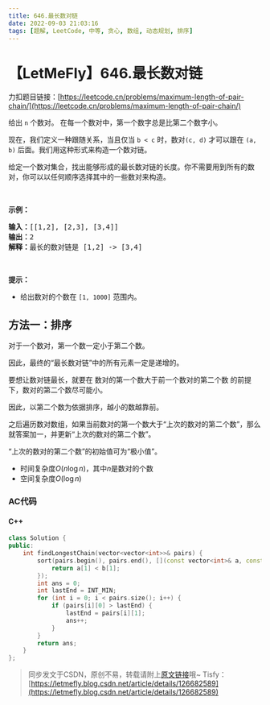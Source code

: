 ```yaml
---
title: 646.最长数对链
date: 2022-09-03 21:03:16
tags: [题解, LeetCode, 中等, 贪心, 数组, 动态规划, 排序]
---
```


# 【LetMeFly】646.最长数对链

力扣题目链接：[https://leetcode.cn/problems/maximum-length-of-pair-chain/](https://leetcode.cn/problems/maximum-length-of-pair-chain/)

<p>给出 <code>n</code> 个数对。 在每一个数对中，第一个数字总是比第二个数字小。</p>

<p>现在，我们定义一种跟随关系，当且仅当 <code>b < c</code> 时，数对<code>(c, d)</code> 才可以跟在 <code>(a, b)</code> 后面。我们用这种形式来构造一个数对链。</p>

<p>给定一个数对集合，找出能够形成的最长数对链的长度。你不需要用到所有的数对，你可以以任何顺序选择其中的一些数对来构造。</p>

<p> </p>

<p><strong>示例：</strong></p>

<pre>
<strong>输入：</strong>[[1,2], [2,3], [3,4]]
<strong>输出：</strong>2
<strong>解释：</strong>最长的数对链是 [1,2] -> [3,4]
</pre>

<p> </p>

<p><strong>提示：</strong></p>

<ul>
	<li>给出数对的个数在 <code>[1, 1000]</code> 范围内。</li>
</ul>


    
## 方法一：排序

对于一个数对，第一个数一定小于第二个数。

因此，最终的“最长数对链”中的所有元素一定是递增的。

要想让数对链最长，就要在 数对的第一个数大于前一个数对的第二个数 的前提下，数对的第二个数尽可能小。

因此，以第二个数为依据排序，越小的数越靠前。

之后遍历数对数组，如果当前数对的第一个数大于“上次的数对的第二个数”，那么就答案加一，并更新“上次的数对的第二个数”。

“上次的数对的第二个数”的初始值可为“极小值”。

+ 时间复杂度$O(n\log n)$，其中$n$是数对的个数
+ 空间复杂度$O(\log n)$

### AC代码

#### C++

```cpp
class Solution {
public:
    int findLongestChain(vector<vector<int>>& pairs) {
        sort(pairs.begin(), pairs.end(), [](const vector<int>& a, const vector<int>& b) {
            return a[1] < b[1];
        });
        int ans = 0;
        int lastEnd = INT_MIN;
        for (int i = 0; i < pairs.size(); i++) {
            if (pairs[i][0] > lastEnd) {
                lastEnd = pairs[i][1];
                ans++;
            }
        }
        return ans;
    }
};
```

> 同步发文于CSDN，原创不易，转载请附上[原文链接](https://leetcode.letmefly.xyz/2022/09/03/LeetCode%200646.%E6%9C%80%E9%95%BF%E6%95%B0%E5%AF%B9%E9%93%BE/)哦~
> Tisfy：[https://letmefly.blog.csdn.net/article/details/126682589](https://letmefly.blog.csdn.net/article/details/126682589)
